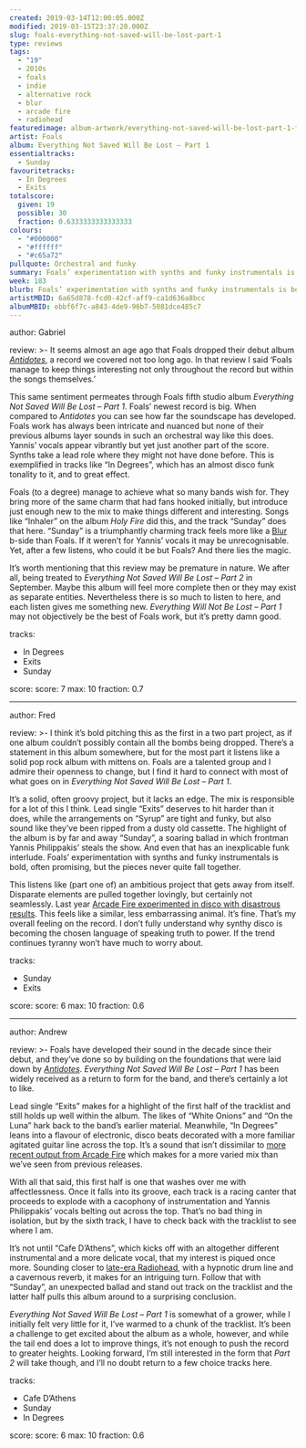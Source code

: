 ```yaml
---
created: 2019-03-14T12:00:05.000Z
modified: 2019-03-15T23:37:20.000Z
slug: foals-everything-not-saved-will-be-lost-part-1
type: reviews
tags:
  - "19"
  - 2010s
  - foals
  - indie
  - alternative rock
  - blur
  - arcade fire
  - radiohead
featuredimage: album-artwork/everything-not-saved-will-be-lost-part-1-foals.jpg
artist: Foals
album: Everything Not Saved Will Be Lost – Part 1
essentialtracks:
  - Sunday
favouritetracks:
  - In Degrees
  - Exits
totalscore:
  given: 19
  possible: 30
  fraction: 0.6333333333333333
colours:
  - "#000000"
  - "#ffffff"
  - "#c65a72"
pullquote: Orchestral and funky
summary: Foals’ experimentation with synths and funky instrumentals is bold, often promising, but the pieces never quite fall together. This listens like (part one of) an ambitious project that gets away from itself. Disparate elements are pulled together lovingly, but certainly not seamlessly.
week: 183
blurb: Foals’ experimentation with synths and funky instrumentals is bold, often promising, but the pieces never quite fall together.
artistMBID: 6a65d878-fcd0-42cf-aff9-ca1d636a8bcc
albumMBID: ebbf6f7c-a843-4de9-96b7-5081dce485c7
---
```

author: Gabriel

review: >-
  It seems almost an age ago that Foals dropped their debut album [*Antidotes*](/reviews/foals-antidotes/), a record we covered not too long ago. In that review I said ‘Foals manage to keep things interesting not only throughout the record but within the songs themselves.’

  This same sentiment permeates through Foals fifth studio album *Everything Not Saved Will Be Lost – Part 1*. Foals’ newest record is big. When compared to *Antidotes* you can see how far the soundscape has developed. Foals work has always been intricate and nuanced but none of their previous albums layer sounds in such an orchestral way like this does. Yannis’ vocals appear vibrantly but yet just another part of the score. Synths take a lead role where they might not have done before. This is exemplified in tracks like “In Degrees”, which has an almost disco funk tonality to it, and to great effect.

  Foals (to a degree) manage to achieve what so many bands wish for. They bring more of the same charm that had fans hooked initially, but introduce just enough new to the mix to make things different and interesting. Songs like “Inhaler” on the album *Holy Fire* did this, and the track “Sunday” does that here. “Sunday” is a triumphantly charming track feels more like a [Blur](/reviews/blur-modern-life-is-rubbish/) b-side than Foals. If it weren’t for Yannis’ vocals it may be unrecognisable. Yet, after a few listens, who could it be but Foals? And there lies the magic.

  It’s worth mentioning that this review may be premature in nature. We after all, being treated to *Everything Not Saved Will Be Lost – Part 2* in September. Maybe this album will feel more complete then or they may exist as separate entities. Nevertheless there is so much to listen to here, and each listen gives me something new. *Everything Will Not Be Lost – Part 1* may not objectively be the best of Foals work, but it’s pretty damn good.

tracks:
  - In Degrees
  - ­­Exits
  - ­­Sunday

score:
  score: 7
  max: 10
  fraction: 0.7

---
author: Fred

review: >-
  I think it’s bold pitching this as the first in a two part project, as if one album couldn’t possibly contain all the bombs being dropped. There’s a statement in this album somewhere, but for the most part it listens like a solid pop rock album with mittens on. Foals are a talented group and I admire their openness to change, but I find it hard to connect with most of what goes on in *Everything Not Saved Will Be Lost – Part 1*.

  It’s a solid, often groovy project, but it lacks an edge. The mix is responsible for a lot of this I think. Lead single “Exits” deserves to hit harder than it does, while the arrangements on “Syrup” are tight and funky, but also sound like they’ve been ripped from a dusty old cassette. The highlight of the album is by far and away “Sunday”, a soaring ballad in which frontman Yannis Philippakis’ steals the show. And even that has an inexplicable funk interlude. Foals’ experimentation with synths and funky instrumentals is bold, often promising, but the pieces never quite fall together.

  This listens like (part one of) an ambitious project that gets away from itself. Disparate elements are pulled together lovingly, but certainly not seamlessly. Last year [Arcade Fire experimented in disco with disastrous results](/reviews/arcade-fire-everything-now/). This feels like a similar, less embarrassing animal. It’s fine. That’s my overall feeling on the record. I don’t fully understand why synthy disco is becoming the chosen language of speaking truth to power. If the trend continues tyranny won’t have much to worry about.

tracks:
  - Sunday
  - ­­Exits

score:
  score: 6
  max: 10
  fraction: 0.6

---
author: Andrew

review: >-
  Foals have developed their sound in the decade since their debut, and they’ve done so by building on the foundations that were laid down by [*Antidotes*](/reviews/foals-antidotes/). *Everything Not Saved Will Be Lost – Part 1* has been widely received as a return to form for the band, and there’s certainly a lot to like.

  Lead single “Exits” makes for a highlight of the first half of the tracklist and still holds up well within the album. The likes of “White Onions” and “On the Luna” hark back to the band’s earlier material. Meanwhile, “In Degrees” leans into a flavour of electronic, disco beats decorated with a more familiar agitated guitar line across the top. It’s a sound that isn’t dissimilar to [more recent output from Arcade Fire](/reviews/arcade-fire-everything-now/) which makes for a more varied mix than we’ve seen from previous releases.

  With all that said, this first half is one that washes over me with affectlessness. Once it falls into its groove, each track is a racing canter that proceeds to explode with a cacophony of instrumentation and Yannis Philippakis’ vocals belting out across the top. That’s no bad thing in isolation, but by the sixth track, I have to check back with the tracklist to see where I am.

  It’s not until “Cafe D’Athens”, which kicks off with an altogether different instrumental and a more delicate vocal, that my interest is piqued once more. Sounding closer to [late-era Radiohead](/reviews/radiohead-a-moon-shaped-pool/), with a hypnotic drum line and a cavernous reverb, it makes for an intriguing turn. Follow that with “Sunday”, an unexpected ballad and stand out track on the tracklist and the latter half pulls this album around to a surprising conclusion.

  *Everything Not Saved Will Be Lost – Part 1* is somewhat of a grower, while I initially felt very little for it, I’ve warmed to a chunk of the tracklist. It’s been a challenge to get excited about the album as a whole, however, and while the tail end does a lot to improve things, it’s not enough to push the record to greater heights. Looking forward, I’m still interested in the form that *Part 2* will take though, and I’ll no doubt return to a few choice tracks here.

tracks:
  - Cafe D’Athens
  - ­­Sunday
  - ­­In Degrees
  
score:
  score: 6
  max: 10
  fraction: 0.6
